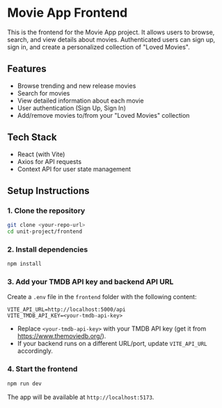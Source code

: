 # Movie App Frontend

This is the frontend for the Movie App project. It allows users to browse, search, and view details about movies. Authenticated users can sign up, sign in, and create a personalized collection of "Loved Movies".

## Features

- Browse trending and new release movies
- Search for movies
- View detailed information about each movie
- User authentication (Sign Up, Sign In)
- Add/remove movies to/from your "Loved Movies" collection

## Tech Stack

- React (with Vite)
- Axios for API requests
- Context API for user state management

## Setup Instructions

### 1. Clone the repository

```bash
git clone <your-repo-url>
cd unit-project/frontend
```

### 2. Install dependencies

```bash
npm install
```

### 3. Add your TMDB API key and backend API URL

Create a `.env` file in the `frontend` folder with the following content:

```
VITE_API_URL=http://localhost:5000/api
VITE_TMDB_API_KEY=<your-tmdb-api-key>
```

- Replace `<your-tmdb-api-key>` with your TMDB API key (get it from https://www.themoviedb.org/).
- If your backend runs on a different URL/port, update `VITE_API_URL` accordingly.

### 4. Start the frontend

```bash
npm run dev
```

The app will be available at `http://localhost:5173`.
